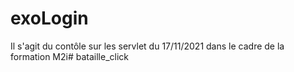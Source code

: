# exoLogin
Il s'agit du contôle sur les servlet du 17/11/2021 dans le cadre de la formation M2i# bataille_click
